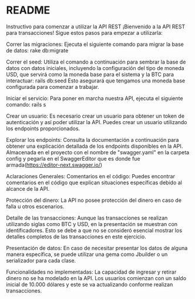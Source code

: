 # README

Instructivo para comenzar a utilizar la API REST
¡Bienvenido a la API REST para transacciones! Sigue estos pasos para empezar a utilizarla:

Correr las migraciones: 
Ejecuta el siguiente comando para migrar la base de datos: rake db:migrate

Correr el seed: 
Utiliza el comando a continuación para sembrar la base de datos con datos iniciales, incluyendo la configuración del tipo de moneda USD, que servirá como la moneda base para el sistema y la BTC para interactuar: rails db:seed
Esto asegurará que tengamos una moneda base configurada para comenzar a trabajar.

Iniciar el servicio: Para poner en marcha nuestra API, ejecuta el siguiente comando: rails s

Crear un usuario: Es necesario crear un usuario para obtener un token de autenticación y así poder utilizar la API. Puedes crear un usuario utilizando los endpoints proporcionados.

Explorar los endpoints: Consulta la documentación a continuación para obtener una explicación detallada de los endpoints disponibles en la API.
Almacenada en el proyecto con el nombre de "swagger.yaml" en la carpeta config y pegarla en el SwaggerEditor que es donde fue armada(https://editor-next.swagger.io/)

Aclaraciones Generales:
Comentarios en el código: Puedes encontrar comentarios en el código que explican situaciones específicas debido al alcance de la API.

Protección del dinero: La API no posee protección del dinero en caso de falla u otros escenarios.

Detalle de las transacciones: Aunque las transacciones se realizan utilizando siglas como BTC y USD, en la presentación se muestran con identificadores. Esto se debe a que no se consideró esencial mostrar los detalles completos de las transacciones en este ejercicio.

Presentación de datos: En caso de necesitar presentar los datos de alguna manera específica, se puede utilizar una gema como Jbuilder o un serializador para cada clase.

Funcionalidades no implementadas: La capacidad de ingresar y retirar dinero no se ha modelado en la API. Los usuarios comienzan con un saldo inicial de 10.000 dólares y este se va actualizando conforme realizan transacciones.